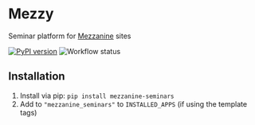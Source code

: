 # Mezzy

Seminar platform for [Mezzanine](http://mezzanine.jupo.org/) sites

[![PyPI version](https://badge.fury.io/py/mezzanine-seminars.svg)](https://badge.fury.io/py/mezzanine-seminars)
![Workflow status](https://github.com/unplugstudio/mezzanine-seminars/workflows/Test%20and%20release/badge.svg)

## Installation

1. Install via pip: `pip install mezzanine-seminars`
1. Add to `"mezzanine_seminars"` to `INSTALLED_APPS` (if using the template tags)
